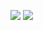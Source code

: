 ![](https://github-profile-summary-cards.vercel.app/api/cards/profile-details?username=Priyanshu360-cpu&theme=solarized)
![](https://komarev.com/ghpvc/?username=Priyanshu360-cpu)
